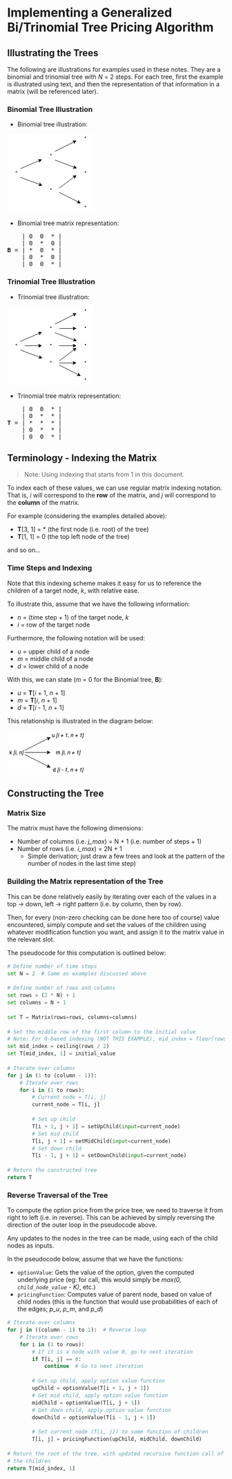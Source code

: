 # Implementing a Generalized Bi/Trinomial Tree Pricing Algorithm

## Illustrating the Trees

The following are illustrations for examples used in these notes. They are a binomial and trinomial tree with *N* = 2 steps. For each tree, first the example is illustrated using text, and then the representation of that information in a matrix (will be referenced later).

### Binomial Tree Illustration

- Binomial tree illustration:

![](bin/binomial_tree_illustration.png)

- Binomial tree matrix representation:

<pre>
    | 0  0  * |
    | 0  *  0 |
<b>B</b> = | *  0  * |
    | 0  *  0 |
    | 0  0  * |
</pre>

### Trinomial Tree Illustration

- Trinomial tree illustration:

![](bin/trinomial_tree_illustration.png)

- Trinomial tree matrix representation:

<pre>
    | 0  0  * |
    | 0  *  * |
<b>T</b> = | *  *  * |
    | 0  *  * |
    | 0  0  * |
</pre>

## Terminology - Indexing the Matrix

> Note: Using indexing that starts from 1 in this document.

To index each of these values, we can use regular matrix indexing notation. That is, *i* will correspond to the **row** of the matrix, and *j* will correspond to the **column** of the matrix.

For example (considering the examples detailed above):

- **T**[3, 1] = * (the first node (i.e. root) of the tree)
- **T**[1, 1] = 0 (the top left node of the tree)

and so on...

### Time Steps and Indexing

Note that this indexing scheme makes it easy for us to reference the children of a target node, *k*, with relative ease.

To illustrate this, assume that we have the following information:

- *n* = (time step + 1) of the target node, *k*
- *i* = row of the target node

Furthermore, the following notation will be used:

- *u* = upper child of a node
- *m* = middle child of a node
- *d* = lower child of a node

With this, we can state (*m* = 0 for the Binomial tree, **B**):

- *u* = **T**[*i* + 1, *n* + 1]
- *m* = **T**[*i*, *n* + 1]
- *d* = **T**[*i* - 1, *n* + 1]

This relationship is illustrated in the diagram below:

![](bin/tree_node_indexing.png)


## Constructing the Tree

### Matrix Size

The matrix must have the following dimensions:

- Number of columns (i.e. *j_max*) = N + 1 (i.e. number of steps + 1)
- Number of rows (i.e. *i_max*) = 2N + 1
    - Simple derivation; just draw a few trees and look at the pattern of the number of nodes in the last time step)

### Building the Matrix representation of the Tree

This can be done relatively easily by iterating over each of the values in a top -> down, left -> right pattern (i.e. by column, then by row).

Then, for every (non-zero checking can be done here too of course) value encountered, simply compute and set the values of the children using whatever modification function you want, and assign it to the matrix value in the relevant slot.

The pseudocode for this computation is outlined below:

```python
# Define number of time steps
set N = 2  # Same as examples discussed above

# Define number of rows and columns
set rows = (2 * N) + 1
set columns = N + 1

set T = Matrix(rows=rows, columns=columns)

# Set the middle row of the first column to the initial value
# Note: For 0-based indexing (NOT THIS EXAMPLE), mid_index = floor(rows / 2)
set mid_index = ceiling(rows / 2)
set T[mid_index, 1] = initial_value

# Iterate over columns
for j in (1 to (column - 1)):
    # Iterate over rows
    for i in (1 to rows):
        # Current node = T[i, j]
        current_node = T[i, j]

        # Set up child
        T[i + 1, j + 1] = setUpChild(input=current_node)
        # Set mid child
        T[i, j + 1] = setMidChild(input=current_node)
        # Set down child
        T[i - 1, j + 1] = setDownChild(input=current_node)

# Return the constructed tree
return T
```

### Reverse Traversal of the Tree

To compute the option price from the price tree, we need to traverse it from right to left (i.e. in reverse). This can be achieved by simply reversing the direction of the outer loop in the pseudocode above.

Any updates to the nodes in the tree can be made, using each of the child nodes as inputs.

In the pseudocode below, assume that we have the functions:

- `optionValue`: Gets the value of the option, given the computed underlying price (eg: for call, this would simply be *max(0, `child_node_value` - K)*, etc.)
- `pricingFunction`: Computes value of parent node, based on value of child nodes (this is the function that would use probabilities of each of the edges; *p_u*, *p_m*, and *p_d*)

```python
# Iterate over columns
for j in ((column - 1) to 1):  # Reverse loop
    # Iterate over rows
    for i in (1 to rows):
        # If it is a node with value 0, go to next iteration
        if T[i, j] == 0:
            continue  # Go to next iteration

        # Get up child, apply option value function
        upChild = optionValue(T[i + 1, j + 1])
        # Get mid child, apply option value function
        midChild = optionValue(T[i, j + 1])
        # Get down child, apply option value function
        downChild = optionValue(T[i - 1, j + 1])

        # Set current node (T[i, j]) to some function of children
        T[i, j] = pricingFunction(upChild, midChild, downChild)

# Return the root of the tree, with updated recursive function call of all
# the children
return T[mid_index, 1]
```
